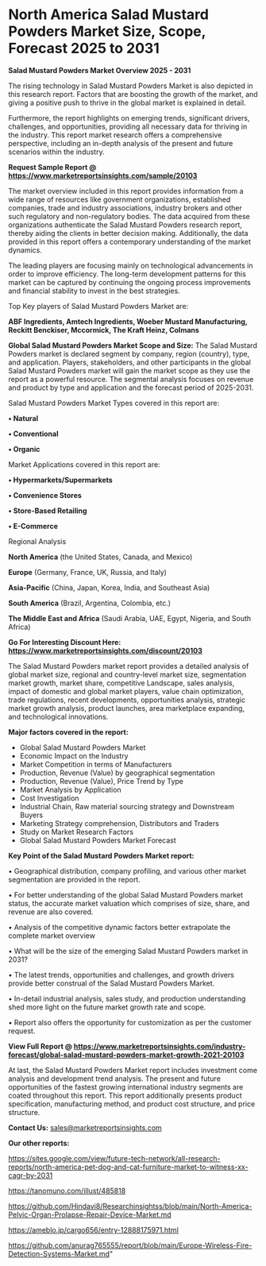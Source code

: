 # North America Salad Mustard Powders Market Size, Scope, Forecast 2025 to 2031

<Strong> Salad Mustard Powders Market Overview 2025 - 2031</strong>

The rising technology in Salad Mustard Powders Market is also depicted in this research report. Factors that are boosting the growth of the market, and giving a positive push to thrive in the global market is explained in detail.

Furthermore, the report highlights on emerging trends, significant drivers, challenges, and opportunities, providing all necessary data for thriving in the industry. This report market research offers a comprehensive perspective, including an in-depth analysis of the present and future scenarios within the industry.

<strong>Request Sample Report @ <a href=https://www.marketreportsinsights.com/sample/20103>https://www.marketreportsinsights.com/sample/20103</a></strong>

The market overview included in this report provides information from a wide range of resources like government organizations, established companies, trade and industry associations, industry brokers and other such regulatory and non-regulatory bodies. The data acquired from these organizations authenticate the Salad Mustard Powders research report, thereby aiding the clients in better decision making. Additionally, the data provided in this report offers a contemporary understanding of the market dynamics.

The leading players are focusing mainly on technological advancements in order to improve efficiency. The long-term development patterns for this market can be captured by continuing the ongoing process improvements and financial stability to invest in the best strategies.

Top Key players of Salad Mustard Powders Market are:

<strong>ABF Ingredients, Amtech Ingredients, Woeber Mustard Manufacturing, Reckitt Benckiser, Mccormick, The Kraft Heinz, Colmans</strong>

<strong><b>Global Salad Mustard Powders Market Scope and Size:</b></strong>
The Salad Mustard Powders market is declared segment by company, region (country), type, and application. Players, stakeholders, and other participants in the global Salad Mustard Powders market will gain the market scope as they use the report as a powerful resource. The segmental analysis focuses on revenue and product by type and application and the forecast period of 2025-2031.

Salad Mustard Powders Market Types covered in this report are:

<strong>• Natural

• Conventional

• Organic</strong>

Market Applications covered in this report are:

<strong>• Hypermarkets/Supermarkets

• Convenience Stores

• Store-Based Retailing

• E-Commerce</strong> 

Regional Analysis

<strong>North America</strong> (the United States, Canada, and Mexico)

<strong>Europe</strong> (Germany, France, UK, Russia, and Italy)

<strong>Asia-Pacific</strong> (China, Japan, Korea, India, and Southeast Asia)

<strong>South America</strong> (Brazil, Argentina, Colombia, etc.)

<strong>The Middle East and Africa</strong> (Saudi Arabia, UAE, Egypt, Nigeria, and South Africa)

<strong>Go For Interesting Discount Here: <a href=https://www.marketreportsinsights.com/discount/20103>https://www.marketreportsinsights.com/discount/20103</a></strong>

The Salad Mustard Powders market report provides a detailed analysis of global market size, regional and country-level market size, segmentation market growth, market share, competitive Landscape, sales analysis, impact of domestic and global market players, value chain optimization, trade regulations, recent developments, opportunities analysis, strategic market growth analysis, product launches, area marketplace expanding, and technological innovations.

<strong><b>Major factors covered in the report:</b></strong>
<ul>
  <li>Global Salad Mustard Powders Market </li>
  <li>Economic Impact on the Industry</li>
  <li>Market Competition in terms of Manufacturers</li>
  <li>Production, Revenue (Value) by geographical segmentation</li>
  <li>Production, Revenue (Value), Price Trend by Type</li>
  <li>Market Analysis by Application</li>
  <li>Cost Investigation</li>
  <li>Industrial Chain, Raw material sourcing strategy and Downstream Buyers</li>
  <li>Marketing Strategy comprehension, Distributors and Traders</li>
  <li>Study on Market Research Factors</li>
  <li>Global Salad Mustard Powders Market Forecast</li>
</ul>

<strong><b>Key Point of the Salad Mustard Powders Market report:</b></strong>

• Geographical distribution, company profiling, and various other market segmentation are provided in the report.

• For better understanding of the global Salad Mustard Powders market status, the accurate market valuation which comprises of size, share, and revenue are also covered.

• Analysis of the competitive dynamic factors better extrapolate the complete market overview

• What will be the size of the emerging Salad Mustard Powders market in 2031?

• The latest trends, opportunities and challenges, and growth drivers provide better construal of the Salad Mustard Powders Market.

• In-detail industrial analysis, sales study, and production understanding shed more light on the future market growth rate and scope.

• Report also offers the opportunity for customization as per the customer request.

<strong><b>View Full Report @ <a href=https://www.marketreportsinsights.com/industry-forecast/global-salad-mustard-powders-market-growth-2021-20103>https://www.marketreportsinsights.com/industry-forecast/global-salad-mustard-powders-market-growth-2021-20103</a></b></strong>


At last, the Salad Mustard Powders Market report includes investment come analysis and development trend analysis. The present and future opportunities of the fastest growing international industry segments are coated throughout this report. This report additionally presents product specification, manufacturing method, and product cost structure, and price structure.

<strong>Contact Us:</strong>
sales@marketreportsinsights.com

<strong>Our other reports:</strong>

<a href=https://sites.google.com/view/future-tech-network/all-research-reports/north-america-pet-dog-and-cat-furniture-market-to-witness-xx-cagr-by-2031>https://sites.google.com/view/future-tech-network/all-research-reports/north-america-pet-dog-and-cat-furniture-market-to-witness-xx-cagr-by-2031</a>

<a href=https://tanomuno.com/illust/485818>https://tanomuno.com/illust/485818</a>

<a href=https://github.com/Hindavi8/Researchinsightss/blob/main/North-America-Pelvic-Organ-Prolapse-Repair-Device-Market.md>https://github.com/Hindavi8/Researchinsightss/blob/main/North-America-Pelvic-Organ-Prolapse-Repair-Device-Market.md</a>

<a href=https://ameblo.jp/cargo656/entry-12888175971.html>https://ameblo.jp/cargo656/entry-12888175971.html</a>

<a href=https://github.com/anurag765555/report/blob/main/Europe-Wireless-Fire-Detection-Systems-Market.md>https://github.com/anurag765555/report/blob/main/Europe-Wireless-Fire-Detection-Systems-Market.md</a>"
